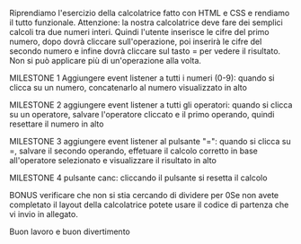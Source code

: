 Riprendiamo l'esercizio della calcolatrice fatto con HTML e CSS e rendiamo il tutto funzionale.
Attenzione: la nostra calcolatrice deve fare dei semplici calcoli tra due numeri interi. Quindi l'utente inserisce le cifre del primo numero, dopo dovrà cliccare sull'operazione, poi inserirà le cifre del secondo numero e infine dovrà cliccare sul tasto = per vedere il risultato. Non si può applicare più di un'operazione alla volta.


MILESTONE 1
Aggiungere event listener a tutti i numeri (0-9): quando si clicca su un numero, concatenarlo al numero visualizzato in alto


MILESTONE 2
aggiungere event listener a tutti gli operatori: quando si clicca su un operatore, salvare l'operatore cliccato e il primo operando, quindi resettare il numero in alto


MILESTONE 3
aggiungere event listener al pulsante "=": quando si clicca su =, salvare il secondo operando, effetuare il calcolo corretto in base all'operatore selezionato e visualizzare il risultato in alto


MILESTONE 4
pulsante canc: cliccando il pulsante si resetta il calcolo


BONUS
verificare che non si stia cercando di dividere per 0Se non avete completato il layout della calcolatrice potete usare il codice di partenza che vi invio in allegato.


Buon lavoro e buon divertimento 